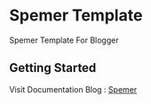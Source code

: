 # Spemer Template
Spemer Template For Blogger

## Getting Started

Visit Documentation Blog : [Spemer](https://spemer.blogspot.com)